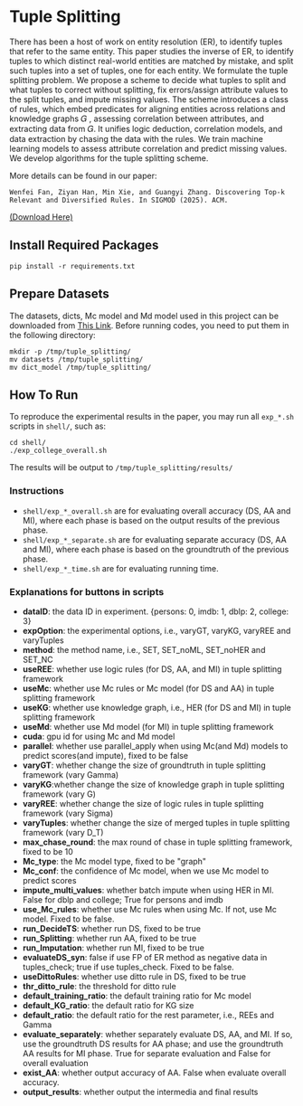 # Tuple Splitting
There has been a host of work on entity resolution (ER), to identify tuples that refer to the same entity. This paper studies the inverse of ER, to identify tuples to which distinct real-world entities are matched by mistake, and split such tuples into a set of tuples, one for each entity. We formulate the tuple splitting problem. We propose a scheme to decide what tuples to split and what tuples to correct without splitting, fix errors/assign attribute values to the split tuples, and impute missing values. The scheme introduces a class of rules, which embed predicates for aligning entities across relations and knowledge graphs 𝐺 , assessing correlation between attributes, and extracting data from 𝐺. It unifies logic deduction, correlation models, and data extraction by chasing the data with the rules. We train machine learning models to assess attribute correlation and predict missing values. We develop algorithms for the tuple splitting scheme. 

More details can be found in our paper: 

```
Wenfei Fan, Ziyan Han, Min Xie, and Guangyi Zhang. Discovering Top-k Relevant and Diversified Rules. In SIGMOD (2025). ACM.
```
[(Download Here)](https://philo-vanguard.github.io/files/papers/Tuple-Splitting-SIGMOD24.pdf)

## Install Required Packages
```
pip install -r requirements.txt
```

## Prepare Datasets
The datasets, dicts, Mc model and Md model used in this project can be downloaded from [This Link](https://drive.google.com/drive/folders/1-Bc20q3hc26cqW-7zJ3R0xHm-t00CrIu?usp=sharing). 
Before running codes, you need to put them in the following directory:
```
mkdir -p /tmp/tuple_splitting/
mv datasets /tmp/tuple_splitting/
mv dict_model /tmp/tuple_splitting/
```

## How To Run
To reproduce the experimental results in the paper, you may run all `exp_*.sh` scripts in `shell/`, such as:
```
cd shell/
./exp_college_overall.sh
```
The results will be output to `/tmp/tuple_splitting/results/`

### Instructions
- `shell/exp_*_overall.sh` are for evaluating overall accuracy (DS, AA and MI), where each phase is based on the output results of the previous phase.  
- `shell/exp_*_separate.sh` are for evaluating separate accuracy (DS, AA and MI), where each phase is based on the groundtruth of the previous phase.  
- `shell/exp_*_time.sh` are for evaluating running time.

### Explanations for buttons in scripts
- **dataID**: the data ID in experiment. {persons: 0, imdb: 1, dblp: 2, college: 3}
- **expOption**: the experimental options, i.e., varyGT, varyKG, varyREE and varyTuples
- **method**: the method name, i.e., SET, SET_noML, SET_noHER and SET_NC
- **useREE**: whether use logic rules (for DS, AA, and MI) in tuple splitting framework
- **useMc**: whether use Mc rules or Mc model (for DS and AA) in tuple splitting framework
- **useKG**: whether use knowledge graph, i.e., HER (for DS and MI) in tuple splitting framework
- **useMd**: whether use Md model (for MI) in tuple splitting framework
- **cuda**: gpu id for using Mc and Md model
- **parallel**: whether use parallel_apply when using Mc(and Md) models to predict scores(and impute), fixed to be false
- **varyGT**: whether change the size of groundtruth in tuple splitting framework (vary Gamma)
- **varyKG**:whether change the size of knowledge graph in tuple splitting framework (vary G)
- **varyREE**: whether change the size of logic rules in tuple splitting framework (vary Sigma)
- **varyTuples**: whether change the size of merged tuples in tuple splitting framework (vary D_T)
- **max_chase_round**: the max round of chase in tuple splitting framework, fixed to be 10
- **Mc_type**: the Mc model type, fixed to be "graph"
- **Mc_conf**: the confidence of Mc model, when we use Mc model to predict scores
- **impute_multi_values**: whether batch impute when using HER in MI. False for dblp and college; True for persons and imdb
- **use_Mc_rules**: whether use Mc rules when using Mc. If not, use Mc model. Fixed to be false.
- **run_DecideTS**: whether run DS, fixed to be true
- **run_Splitting**: whether run AA, fixed to be true
- **run_Imputation**: whether run MI, fixed to be true
- **evaluateDS_syn**: false if use FP of ER method as negative data in tuples_check; true if use tuples_check. Fixed to be false.
- **useDittoRules**: whether use ditto rule in DS, fixed to be true
- **thr_ditto_rule**: the threshold for ditto rule
- **default_training_ratio**: the default training ratio for Mc model
- **default_KG_ratio**: the default ratio for KG size
- **default_ratio**: the default ratio for the rest parameter, i.e., REEs and Gamma
- **evaluate_separately**: whether separately evaluate DS, AA, and MI. If so, use the groundtruth DS results for AA phase; and use the groundtruth AA results for MI phase. True for separate evaluation and False for overall evaluation
- **exist_AA**: whether output accuracy of AA. False when evaluate overall accuracy.
- **output_results**: whether output the intermedia and final results
